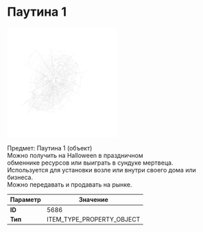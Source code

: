 # Паутина 1

![Item Image](../img/5686.webp?raw=true)

Предмет: Паутина 1 (объект)<br>Можно получить на Halloween в праздничном<br>обменнике ресурсов или выиграть в сундуке мертвеца.<br>Используется для установки возле или внутри своего дома или бизнеса.<br>Можно передавать и продавать на рынке.


| Параметр | Значение |
|----------|----------|
| **ID** | 5686 |
| **Тип** | ITEM_TYPE_PROPERTY_OBJECT |

